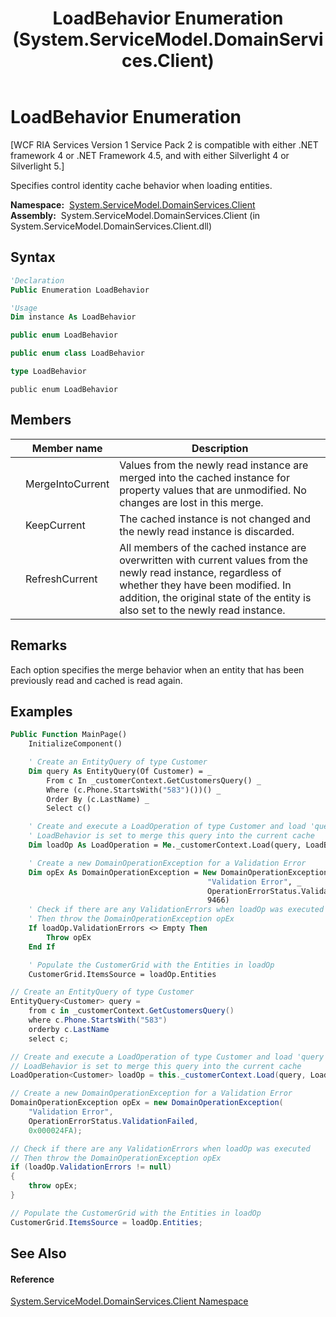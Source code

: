 ﻿---
title: LoadBehavior Enumeration (System.ServiceModel.DomainServices.Client)
TOCTitle: LoadBehavior Enumeration
ms:assetid: T:System.ServiceModel.DomainServices.Client.LoadBehavior
ms:mtpsurl: https://msdn.microsoft.com/en-us/library/system.servicemodel.domainservices.client.loadbehavior(v=VS.91)
ms:contentKeyID: 28755427
ms.date: 01/27/2012
mtps_version: v=VS.91
f1_keywords:
- System.ServiceModel.DomainServices.Client.LoadBehavior
- System.ServiceModel.DomainServices.Client.LoadBehavior.MergeIntoCurrent
- System.ServiceModel.DomainServices.Client.LoadBehavior.KeepCurrent
- System.ServiceModel.DomainServices.Client.LoadBehavior.RefreshCurrent
dev_langs:
- CSharp
- JScript
- VB
- FSharp
- c++
api_location:
- System.ServiceModel.DomainServices.Client.dll
api_name:
- System.ServiceModel.DomainServices.Client.LoadBehavior
- System.ServiceModel.DomainServices.Client.LoadBehavior.KeepCurrent
- System.ServiceModel.DomainServices.Client.LoadBehavior.MergeIntoCurrent
- System.ServiceModel.DomainServices.Client.LoadBehavior.RefreshCurrent
api_type:
- Managed
topic_type:
- apiref
- kbSyntax
product_family_name: VS
ROBOTS: INDEX,FOLLOW
---

# LoadBehavior Enumeration

\[WCF RIA Services Version 1 Service Pack 2 is compatible with either .NET framework 4 or .NET Framework 4.5, and with either Silverlight 4 or Silverlight 5.\]

Specifies control identity cache behavior when loading entities.

**Namespace:**  [System.ServiceModel.DomainServices.Client](ff422479\(v=vs.91\).md)  
**Assembly:**  System.ServiceModel.DomainServices.Client (in System.ServiceModel.DomainServices.Client.dll)

## Syntax

``` vb
'Declaration
Public Enumeration LoadBehavior
```

``` vb
'Usage
Dim instance As LoadBehavior
```

``` csharp
public enum LoadBehavior
```

``` c++
public enum class LoadBehavior
```

``` fsharp
type LoadBehavior
```

``` jscript
public enum LoadBehavior
```

## Members

<table>
<thead>
<tr class="header">
<th></th>
<th>Member name</th>
<th>Description</th>
</tr>
</thead>
<tbody>
<tr class="odd">
<td></td>
<td>MergeIntoCurrent</td>
<td>Values from the newly read instance are merged into the cached instance for property values that are unmodified. No changes are lost in this merge.</td>
</tr>
<tr class="even">
<td></td>
<td>KeepCurrent</td>
<td>The cached instance is not changed and the newly read instance is discarded.</td>
</tr>
<tr class="odd">
<td></td>
<td>RefreshCurrent</td>
<td>All members of the cached instance are overwritten with current values from the newly read instance, regardless of whether they have been modified. In addition, the original state of the entity is also set to the newly read instance.</td>
</tr>
</tbody>
</table>

## Remarks

Each option specifies the merge behavior when an entity that has been previously read and cached is read again.

## Examples

``` vb
Public Function MainPage()
    InitializeComponent()

    ' Create an EntityQuery of type Customer
    Dim query As EntityQuery(Of Customer) = _
        From c In _customerContext.GetCustomersQuery() _
        Where (c.Phone.StartsWith("583")())() _
        Order By (c.LastName) _
        Select c()

    ' Create and execute a LoadOperation of type Customer and load 'query'
    ' LoadBehavior is set to merge this query into the current cache
    Dim loadOp As LoadOperation = Me._customerContext.Load(query, LoadBehavior.MergeIntoCurrent, False)

    ' Create a new DomainOperationException for a Validation Error
    Dim opEx As DomainOperationException = New DomainOperationException( _
                                            "Validation Error", _
                                            OperationErrorStatus.ValidationError, _
                                            9466)
    ' Check if there are any ValidationErrors when loadOp was executed
    ' Then throw the DomainOperationException opEx
    If loadOp.ValidationErrors <> Empty Then
        Throw opEx
    End If

    ' Populate the CustomerGrid with the Entities in loadOp
    CustomerGrid.ItemsSource = loadOp.Entities
```

``` csharp
// Create an EntityQuery of type Customer
EntityQuery<Customer> query =
    from c in _customerContext.GetCustomersQuery()
    where c.Phone.StartsWith("583")
    orderby c.LastName
    select c;

// Create and execute a LoadOperation of type Customer and load 'query'
// LoadBehavior is set to merge this query into the current cache
LoadOperation<Customer> loadOp = this._customerContext.Load(query, LoadBehavior.MergeIntoCurrent, false);

// Create a new DomainOperationException for a Validation Error
DomainOperationException opEx = new DomainOperationException(
    "Validation Error",
    OperationErrorStatus.ValidationFailed,
    0x000024FA);

// Check if there are any ValidationErrors when loadOp was executed
// Then throw the DomainOperationException opEx
if (loadOp.ValidationErrors != null)
{
    throw opEx;
}

// Populate the CustomerGrid with the Entities in loadOp
CustomerGrid.ItemsSource = loadOp.Entities;
```

## See Also

#### Reference

[System.ServiceModel.DomainServices.Client Namespace](ff422479\(v=vs.91\).md)

